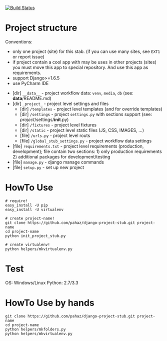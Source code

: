 [![Build Status](https://travis-ci.org/pahaz/django-project-stub.svg?branch=master)](https://travis-ci.org/pahaz/django-project-stub)

# Project structure #

Conventions: 
 * only one project (site) for this stab. (if you can use many sites, see `EXT1` or report issue)
 * if project contain a cool app with may be uses in other projects (sites) you must move this app to special repository.
And use this app as requirements.
 * support Django>=1.6.5
 * use PyCharm IDE


 - [dir] `__data__` - project workflow data: `venv`, `media`, `db` (see: __data__/README.md)
 - [dir] `_project_` - project level settings and files
    - [dir] `/templates` - project level templates (and for override templates)
    - [dir] `/settings` - project `settings.py` with sections support (see: _project_/settings/__init__.py)
    - [dir] `/fixtures` - project level fixtures
    - [dir] `/static` - project level static files (JS, CSS, IMAGES, ...)
    - [file] `/urls.py` - project level routs
    - [file] `/global_stub_settings.py` - project workflow data settings
 - [file] `requirements.txt` - project level requirements (production, development); file contain two sections: 1) only production requirements 2) additional packages for development/testing
 - [file] `manage.py` - django manage commands
 - [file] `setup.py` - set up new project

# HowTo Use #

    # require!
    easy_install -U pip
    easy_install -U virtualenv

    # create project-name!
    git clone https://github.com/pahaz/django-project-stub.git project-name
    cd project-name
    python init_project_stub.py

    # create virtualenv!
    python helpers/mkvirtualenv.py

# Test #

OS: Windows/Linux
Python: 2.7/3.3

# HowTo Use by hands #

    git clone https://github.com/pahaz/django-project-stub.git project-name
    cd project-name
    python helpers/mkfolders.py
    python helpers/mkvirtualenv.py